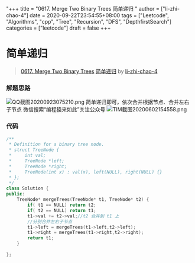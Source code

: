 "+++
title = "0617. Merge Two Binary Trees 简单递归 "
author = ["li-zhi-chao-4"]
date = 2020-09-22T23:54:55+08:00
tags = ["Leetcode", "Algorithms", "cpp", "Tree", "Recursion", "DFS", "DepthfirstSearch"]
categories = ["leetcode"]
draft = false
+++

# 简单递归

> [0617. Merge Two Binary Trees](https://leetcode-cn.com/problems/merge-two-binary-trees/)
> [简单递归](https://leetcode-cn.com/problems/merge-two-binary-trees/solution/jian-dan-di-gui-by-li-zhi-chao-4/) by [li-zhi-chao-4](https://leetcode-cn.com/u/li-zhi-chao-4/)

### 解题思路
![QQ截图20200923075210.png](https://pic.leetcode-cn.com/1600818821-BJHWMJ-QQ%E6%88%AA%E5%9B%BE20200923075210.png)
简单递归即可，依次合并根据节点、合并左右子节点
微信搜索“编程猿来如此”关注公众号
![TIM截图20200602154558.png](https://pic.leetcode-cn.com/1600818885-VGBGqp-TIM%E6%88%AA%E5%9B%BE20200602154558.png)
### 代码

```cpp
/**
 * Definition for a binary tree node.
 * struct TreeNode {
 *     int val;
 *     TreeNode *left;
 *     TreeNode *right;
 *     TreeNode(int x) : val(x), left(NULL), right(NULL) {}
 * };
 */
class Solution {
public:
    TreeNode* mergeTrees(TreeNode* t1, TreeNode* t2) {
        if( t1 == NULL) return t2;
        if( t2 == NULL) return t1;
        t1->val += t2->val;//t2 合并到 t1 上
        //分别合并左右子节点
        t1->left = mergeTrees(t1->left,t2->left);
        t1->right = mergeTrees(t1->right,t2->right);
        return t1;
    }
    
};
```